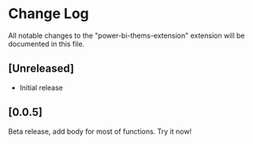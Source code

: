 # Change Log

All notable changes to the "power-bi-thems-extension" extension will be documented in this file.


## [Unreleased]

- Initial release

## [0.0.5]

Beta release, add body for most of functions. Try it now!
